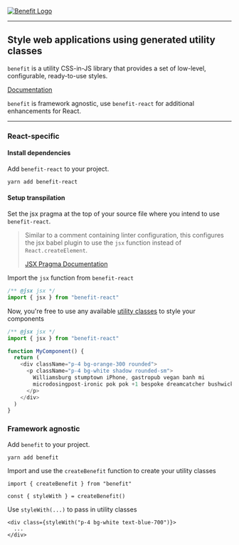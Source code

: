 [![Benefit Logo](benefit-logo.svg)](https://benefit.netlify.com)

---

## Style web applications using generated utility classes

`benefit` is a utility CSS-in-JS library that provides a set of low-level, configurable, ready-to-use styles.

[Documentation](https://benefit.netlify.com)

`benefit` is framework agnostic, use `benefit-react` for additional enhancements for React.

---

### React-specific

#### Install dependencies

Add `benefit-react` to your project.

```bash
yarn add benefit-react
```

#### Setup transpilation

Set the jsx pragma at the top of your source file where you intend to use `benefit-react`.

> Similar to a comment containing linter configuration, this configures the jsx babel plugin to use the `jsx` function instead of `React.createElement`.
>
> [JSX Pragma Documentation](https://babeljs.io/docs/en/babel-plugin-transform-react-jsx#pragma)

Import the `jsx` function from `benefit-react`

```js
/** @jsx jsx */
import { jsx } from "benefit-react"
```

Now, you're free to use any available [utility classes](https://benefit.netlify.com) to style your components

```js
/** @jsx jsx */
import { jsx } from "benefit-react"

function MyComponent() {
  return (
    <div className="p-4 bg-orange-300 rounded">
      <p className="p-4 bg-white shadow rounded-sm">
        Williamsburg stumptown iPhone, gastropub vegan banh mi
        microdosingpost-ironic pok pok +1 bespoke dreamcatcher bushwick brunch.
      </p>
    </div>
  )
}
```

### Framework agnostic

Add `benefit` to your project.

```bash
yarn add benefit
```

Import and use the `createBenefit` function to create your utility classes

```
import { createBenefit } from "benefit"

const { styleWith } = createBenefit()
```

Use `styleWith(...)` to pass in utility classes

```
<div class={styleWith("p-4 bg-white text-blue-700")}>
  ...
</div>
```
